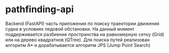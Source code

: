 # pathfinding-api
Backend (FastAPI) часть приложения по поиску траектории движения судна в условиях ледовой обстановки. На данный момент поддерживается разбиение пространства на равномерную сетку (Grid) или на дерево квадратнов (QTree). Для поиска путей реализован алгоритм A* и дорабатывается алгоритм JPS (Jump Point Search)
